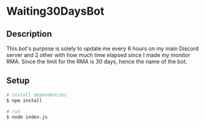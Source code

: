 # Waiting30DaysBot

## Description

This bot's purpose is solely to update me every 6 hours on my main Discord server and 2 other with how much time elapsed since I made my monitor RMA. Since the limit for the RMA is 30 days, hence the name of the bot.

## Setup

```bash
# install dependencies
$ npm install

# run
$ node index.js
```
